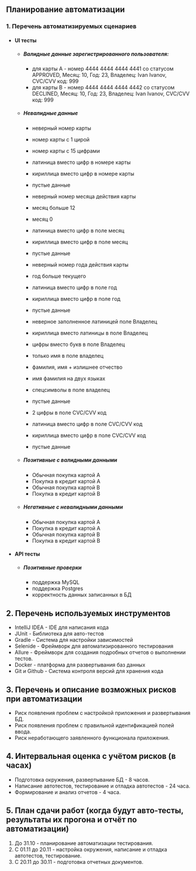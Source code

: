 ## Планирование автоматизации

### 1. Перечень автоматизируемых сценариев

- #### UI тесты

    - ##### Валидные данные зарегистрированного пользователя:
        - для карты А - номер 4444 4444 4444 4441 со статусом APPROVED, Месяц: 10, Год: 23, Владелец: Ivan Ivanov, CVC/CVV код: 999
        - для карты В - номер 4444 4444 4444 4442 со статусом DECLINED, Месяц: 10, Год: 23, Владелец: Ivan Ivanov, CVC/CVV код: 999

    - ##### Невалидные данные
        - неверный номер карты
        - номер карты с 1 цирой
        - номер карты с 15 цифрами
        - латиница вместо цифр в номере карты
        - кириллица вместо цифр в номере карты
        - пустые данные

        - неверный номер месяца действия карты
        - месяц больше 12
        - месяц 0
        - латиница вместо цифр в поле месяц
        - кириллица вместо цифр в поле месяц
        - пустые данные

        - неверный номер года действия карты
        - год больше текущего
        - латиница вместо цифр в поле год
        - кириллица вместо цифр в поле год
        - пустые данные

        - неверное заполненное латиницей поле Владелец
        - кириллица вместо латиницы в поле Владелец
        - цифры вместо букв в поле Владелец
        - только имя в поле владелец
        - фамилия, имя + излишнее отчество
        - имя фамилия на двух языках
        - спецсимволы в поле владелец
        - пустые данные
         
        - 2 цифры в поле CVC/CVV код
        - латиница вместо цифр в поле CVC/CVV код
        - кириллица вместо цифр в поле CVC/CVV код
        - пустые данные

    - ##### Позитивные с валидными данными
        - Обычная покупка картой А
        - Покупка в кредит картой А
        - Обычная покупка картой B
        - Покупка в кредит картой B

    - ##### Негативные с невалидными данными
        - Обычная покупка картой А
        - Покупка в кредит картой А
        - Обычная покупка картой B
        - Покупка в кредит картой B

- #### API тесты

    - ##### Позитивные проверки
        - поддержка MySQL
        - поддержка Postgres
        - корректность данных записанных в БД

## 2. Перечень используемых инструментов
* IntelliJ IDEA - IDE для написания кода
* JUnit - Библиотека для авто-тестов
* Gradle - Система для настройки зависимостей
* Selenide - Фреймворк для автоматизированного тестирования
* Allure - Фреймворк для создания подробных отчетов о выполнении тестов.
* Docker - платформа для развертывания баз данных
* Git и Github - Система контроля версий для хранения кода

## 3. Перечень и описание возможных рисков при автоматизации

* Риск появления проблем с настройкой приложения и развертывания БД.
* Риск появления проблем с правильной идентификацией полей ввода.
* Риск неработающего заявленного функционала приложения.

## 4. Интервальная оценка с учётом рисков (в часах)
* Подготовка окружения, развертывание БД - 8 часов.
* Написание автотестов, тестирование и отладка автотестов -  24 часа.
* Формирование и анализ отчетов - 4 часа.

## 5. План сдачи работ (когда будут авто-тесты, результаты их прогона и отчёт по автоматизации)
1. До 31.10 - планирование автоматизации тестирования.
1. С 01.11 до 20.11 - настройка окружения, написание и отладка автотестов, тестирование.
1. C 20.11 до 30.11 - подготовка отчетных документов.
